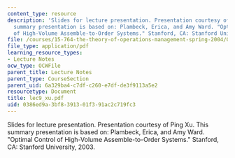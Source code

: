 ```yaml
---
content_type: resource
description: 'Slides for lecture presentation. Presentation courtesy of Ping Xu. This
  summary presentation is based on: Plambeck, Erica, and Amy Ward. "Optimal Control
  of High-Volume Assemble-to-Order Systems." Stanford, CA: Stanford University, 2003.'
file: /courses/15-764-the-theory-of-operations-management-spring-2004/0386ed9a3bf8391301f391ac2c719fc3_lec9_xu.pdf
file_type: application/pdf
learning_resource_types:
- Lecture Notes
ocw_type: OCWFile
parent_title: Lecture Notes
parent_type: CourseSection
parent_uid: 6a329ba4-c7df-c260-e7df-de3f9113a5e2
resourcetype: Document
title: lec9_xu.pdf
uid: 0386ed9a-3bf8-3913-01f3-91ac2c719fc3
---
```

Slides for lecture presentation. Presentation courtesy of Ping Xu. This summary presentation is based on: Plambeck, Erica, and Amy Ward. "Optimal Control of High-Volume Assemble-to-Order Systems." Stanford, CA: Stanford University, 2003.

